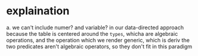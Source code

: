 # explaination

a. we can't include numer? and variable? in our data-directed approach because the table is centered around
   the `types`, whicha are algebraic operations, and the operation which we render generic, which is deriv
   the two predicates aren't algebraic operators, so they don't fit in this paradigm

